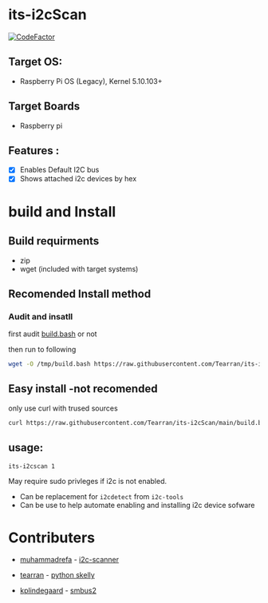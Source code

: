 
# its-i2cScan
[![CodeFactor](https://www.codefactor.io/repository/github/tearran/its-i2cScan/badge)](https://www.codefactor.io/repository/github/tearran/its-i2cScan)
## Target OS: 
- Raspberry Pi OS (Legacy), Kernel 5.10.103+

## Target Boards
- Raspberry pi 

## Features :
- [x] Enables Default I2C bus
- [x] Shows attached i2c devices by hex

# build and Install
## Build requirments
- zip 
- wget (included with target systems)

## Recomended Install method
### Audit and insatll
first audit [build.bash](https://raw.githubusercontent.com/Tearran/its-i2cScan/main/build.bash) or not

then run to following
```bash
wget -O /tmp/build.bash https://raw.githubusercontent.com/Tearran/its-i2cScan/main/build.bash && bash build.bash
```
## Easy install -not recomended
only use curl with trused sources

```bash 
curl https://raw.githubusercontent.com/Tearran/its-i2cScan/main/build.bash | bash
```
## usage: 

```bash
its-i2cscan 1
```

May require sudo privleges if i2c is not enabled.
- Can be replacement for `i2cdetect` from `i2c-tools`
- Can be use to help automate enabling and installing i2c device sofware

# Contributers

- [muhammadrefa](https://github.com/muhammadrefa) - [i2c-scanner](https://raw.githubusercontent.com/muhammadrefa/python-i2c-scanner/master/i2c-scanner.py)

- [tearran](https://github.com/tearran) - [python skelly](https://github.com/Tearran/python_skelly.git)

- [kplindegaard](https://github.com/kplindegaard) -  [smbus2](https://raw.githubusercontent.com/kplindegaard/smbus2/master/smbus2/smbus2.py)
